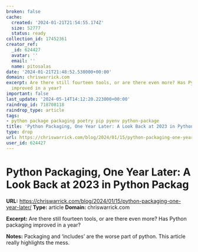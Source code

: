 ```yaml
---
broken: false
cache:
  created: '2024-01-21T21:54:55.174Z'
  size: 52777
  status: ready
collection_id: 17452361
creator_ref:
  _id: 624427
  avatar: ''
  email: ''
  name: pitosalas
date: '2024-01-21T21:48:52.538000+00:00'
domain: chriswarrick.com
excerpt: Are there still fourteen tools, or are there even more? Has Python packaging
  improved in a year?
important: false
last_update: '2024-05-14T14:12:20.223000+00:00'
raindrop_id: 718708118
raindrop_type: article
tags:
- python package packaging poetry pip pyenv python-package
title: 'Python Packaging, One Year Later: A Look Back at 2023 in Python Packag'
type: drop
url: https://chriswarrick.com/blog/2024/01/15/python-packaging-one-year-later/
user_id: 624427
---
```


# Python Packaging, One Year Later: A Look Back at 2023 in Python Packag

**URL:** https://chriswarrick.com/blog/2024/01/15/python-packaging-one-year-later/
**Type:** article
**Domain:** chriswarrick.com

**Excerpt:** Are there still fourteen tools, or are there even more? Has Python packaging improved in a year?

**Notes:**
Packaging and ‘includes’ are the worse part of python. This article really highlights the mess. 
